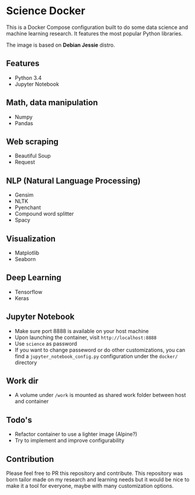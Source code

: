 # Science Docker

This is a Docker Compose configuration built to do some data 
science and machine learning research. It features the most popular Python libraries.

The image is based on 
**Debian Jessie** distro.

## Features

* Python 3.4
* Jupyter Notebook

## Math, data manipulation 

* Numpy
* Pandas

## Web scraping

* Beautiful Soup
* Request

## NLP (Natural Language Processing)

* Gensim
* NLTK
* Pyenchant
* Compound word splitter
* Spacy

## Visualization

* Matplotlib
* Seaborn

## Deep Learning

* Tensorflow
* Keras

## Jupyter Notebook

* Make sure port 8888 is available on your host machine
* Upon launching the container, visit `http://localhost:8888`
* Use `science` as password
* If you want to change passeword or do other customizations,
  you can find a `jupyter_notebook_config.py` configuration
  under the `docker/` directory

## Work dir

* A volume under `/work` is mounted as shared work folder between
  host and container

## Todo's

* Refactor container to use a lighter image (Alpine?)
* Try to implement and improve configurability

## Contribution

Please feel free to PR this repository and contribute. This
repository was born tailor made on my research and learning
needs but it would be nice to make it a tool for everyone,
maybe with many customization options.

